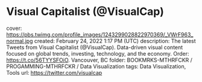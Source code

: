 # Visual Capitalist (@VisualCap)

cover: https://pbs.twimg.com/profile_images/1243299028822970369/_VWrF963_normal.jpg
created: February 24, 2022 1:17 PM (UTC)
description: The latest Tweets from Visual Capitalist (@VisualCap). Data-driven visual content focused on global trends, investing, technology, and the economy. Order: https://t.co/56TYYSFOiO. Vancouver, BC
folder: BOOKMRKS-MTHRFCKR / PROGAMMING-MTHRFCKR / Data Visualization
tags: Data Visualization, Tools
url: https://twitter.com/visualcap